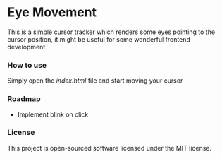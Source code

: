 # Eye Movement
This is a simple cursor tracker which renders some eyes pointing to the cursor position, it might be useful for some wonderful frontend development

### How to use
Simply open the *index.html* file and start moving your cursor

### Roadmap
- Implement blink on click

### License
This project is open-sourced software licensed under the MIT license.